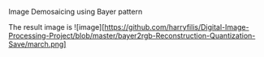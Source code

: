Image Demosaicing using Bayer pattern 

The result image is ![image][https://github.com/harryfilis/Digital-Image-Processing-Project/blob/master/bayer2rgb-Reconstruction-Quantization-Save/march.png]
